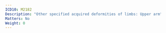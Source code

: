 ```yaml
---
ICD10: M2182
Description: "Other specified acquired deformities of limbs: Upper arm"
Matters: No
Weight: 0
---
```



